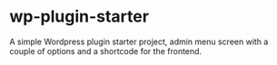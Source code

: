 # wp-plugin-starter
A simple Wordpress plugin starter project, admin menu screen with a couple of options and a shortcode for the frontend.
